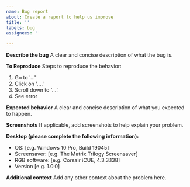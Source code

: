```yaml
---
name: Bug report
about: Create a report to help us improve
title: ''
labels: bug
assignees: ''

---
```


**Describe the bug**
A clear and concise description of what the bug is.

**To Reproduce**
Steps to reproduce the behavior:
1. Go to '...'
2. Click on '....'
3. Scroll down to '....'
4. See error

**Expected behavior**
A clear and concise description of what you expected to happen.

**Screenshots**
If applicable, add screenshots to help explain your problem.

**Desktop (please complete the following information):**
 - OS: [e.g. Windows 10 Pro, Build 19045]
 - Screensaver: [e.g. The Matrix Trilogy Screensaver]
 - RGB software: [e.g. Corsair iCUE, 4.3.3.138]
 - Version [e.g. 1.0.0]

**Additional context**
Add any other context about the problem here.
